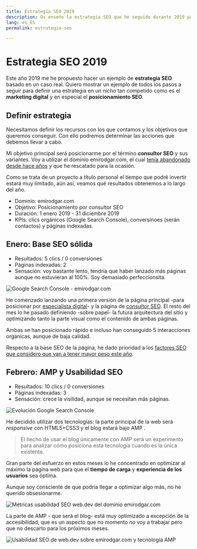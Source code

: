 ```yaml
---
title: Estrategia SEO 2019
description: Os enseño la estrategia SEO que he seguido durante 2019 para posicionarme
lang: es_ES
permalink: estrategia-seo

---
```


# Estrategia SEO 2019

Este año 2019 me he propuesto hacer un ejemplo de **estrategia SEO** basado en un caso real. Quiero mostrar un ejemplo de todos los pasos a seguir para definir una estrategia en un nicho tan competido como es el **marketing digital** y en especial el **posicionamiento SEO**.

## Definir estrategia

Necesitamos definir los recursos con los que contamos y los objetivos que queremos conseguir. Con ello podremos determinar las acciones que debemos llevar a cabo.

Mi objetivo principal será posicionarme por el término **consultor SEO** y sus variantes. Voy a utilizar  el dominio emirodgar.com, el cual [tenía abandonado desde hace años](https://twitter.com/Emirodgar/status/1095273190971113473) y que he rescatado para la ocasión.

Como se trata de un proyecto a título personal el tiempo que podré invertir estará muy limitado, aún así, veamos qué resultados obtenemos a lo largo del año.

- Dominio: emirodgar.com
- Objetivo: Posicionamiento por consultor SEO
- Duración: 1 enero 2019 - 31 diciembre 2019
- KPIs: clics orgánicos (Google Search Console), conversinoes (serán contactos) y páginas indexadas.

## Enero: Base SEO sólida
 
 - Resultados: 5 clics / 0 conversiones
 - Páginas indexadas: 2
 - Sensación: voy bastante lento, tendría que haber lanzado más páginas aunque no estuvieran al 100%. Soy demasiado perfeccionsita.

![Google Search Console - emirodgar.com ](https://i.imgur.com/7ce2kiB.png)

He comenzado lanzando una primera versión de la página principal -para posicionar por [especialista digital](https://emirodgar.com)- y la página de [consultor SEO](/consultor-seo/). El resto del mes lo he pasado definiendo -sobre papel- la futura arquitectura del sitio y optimizando tanto la parte visual como el contenido de ambas páginas.

Ambas se han posicionado rápido e incluso han conseguido 5 interacciones orgánicas, aunque de baja calidad.

Respecto a la base SEO de la página, he dado prioridad a los [factores SEO que considero que van a tener mayor peso este año](factores-seo). 

## Febrero: AMP y Usabilidad SEO
 
 - Resultados: 10 clics / 0 conversiones
 - Páginas indexadas: 3
 - Sensación: crece la visilidad, aunque se necesitan más páginas.

![Evolución Google Search Console](https://i.imgur.com/MVStSCU.png)

He decidido utilizar dos tecnologías: la parte principal de la web será *responsive* con HTML5+CSS3 y el blog estará bajo AMP .

> El hecho de usar el blog únicamente con AMP será un experimento para analizar cómo posiciona esta tecnología cuando es la única existente.

Gran parte del esfuerzo en estos meses lo he concentrado en optimizar al máximo la página web para que el **tiempo de carga** y **experiencia de los usuarios** sea óptima.

Aunque soy consciente de que podría llegar a optimizar algo más, no he querido obsesionarme.

![Métricas usabilidad SEO web.dev del dominio emirodgar.com](https://i.imgur.com/5sI2ybv.png)

La parte de AMP - que será el blog- está muy optimizado a excepción de la accesibilidad, que es un aspecto que no momento no voy a trabajar pero que no descarto para los próximos meses. 

![Usabilidad SEO de web.dev sobre emirodgar.com y tecnología AMP](https://i.imgur.com/tcDllgb.png)
<!--stackedit_data:
eyJoaXN0b3J5IjpbLTYxOTA1MTM3MiwtMTY0MDcwNTA3MSwyMT
I3NjUwNDU5LC05NTU5NTgwNSwtMjE2MzU1MTAxLC00MjQ3MzAz
NzEsMTM0Nzg5NTgxLC00OTE1MzA2MDUsLTEwMTg1NzMyOTgsLT
E4NDU1NDQzNDgsLTUxODM0ODIwMiwtMTk4NDU0NzMzOSwtNTgw
MDM0ODU1LC0xNjY2NTU3NjQwXX0=
-->